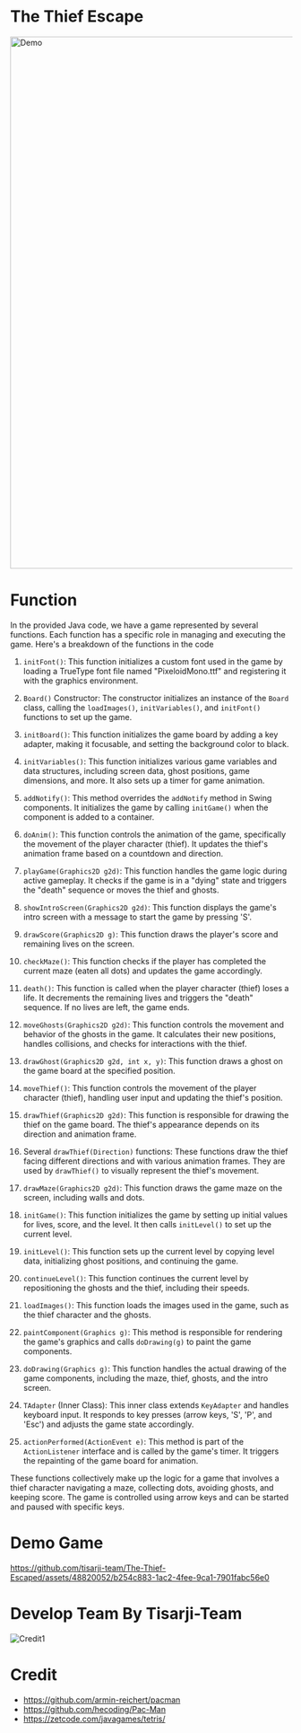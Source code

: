 # The Thief Escape
<img width="948" alt="Demo" src="https://github.com/tisarji-team/The-Thief-Escaped/assets/48820052/5633f951-8109-4fdb-a5f2-2d41f035beca">

# Function

In the provided Java code, we have a game represented by several functions. Each function has a specific role in managing and executing the game. Here's a breakdown of the functions in the code

1. `initFont()`: This function initializes a custom font used in the game by loading a TrueType font file named "PixeloidMono.ttf" and registering it with the graphics environment.

2. `Board()` Constructor: The constructor initializes an instance of the `Board` class, calling the `loadImages()`, `initVariables()`, and `initFont()` functions to set up the game.

3. `initBoard()`: This function initializes the game board by adding a key adapter, making it focusable, and setting the background color to black.

4. `initVariables()`: This function initializes various game variables and data structures, including screen data, ghost positions, game dimensions, and more. It also sets up a timer for game animation.

5. `addNotify()`: This method overrides the `addNotify` method in Swing components. It initializes the game by calling `initGame()` when the component is added to a container.

6. `doAnim()`: This function controls the animation of the game, specifically the movement of the player character (thief). It updates the thief's animation frame based on a countdown and direction.

7. `playGame(Graphics2D g2d)`: This function handles the game logic during active gameplay. It checks if the game is in a "dying" state and triggers the "death" sequence or moves the thief and ghosts.

8. `showIntroScreen(Graphics2D g2d)`: This function displays the game's intro screen with a message to start the game by pressing 'S'.

9. `drawScore(Graphics2D g)`: This function draws the player's score and remaining lives on the screen.

10. `checkMaze()`: This function checks if the player has completed the current maze (eaten all dots) and updates the game accordingly.

11. `death()`: This function is called when the player character (thief) loses a life. It decrements the remaining lives and triggers the "death" sequence. If no lives are left, the game ends.

12. `moveGhosts(Graphics2D g2d)`: This function controls the movement and behavior of the ghosts in the game. It calculates their new positions, handles collisions, and checks for interactions with the thief.

13. `drawGhost(Graphics2D g2d, int x, y)`: This function draws a ghost on the game board at the specified position.

14. `moveThief()`: This function controls the movement of the player character (thief), handling user input and updating the thief's position.

15. `drawThief(Graphics2D g2d)`: This function is responsible for drawing the thief on the game board. The thief's appearance depends on its direction and animation frame.

16. Several `drawThief(Direction)` functions: These functions draw the thief facing different directions and with various animation frames. They are used by `drawThief()` to visually represent the thief's movement.

17. `drawMaze(Graphics2D g2d)`: This function draws the game maze on the screen, including walls and dots.

18. `initGame()`: This function initializes the game by setting up initial values for lives, score, and the level. It then calls `initLevel()` to set up the current level.

19. `initLevel()`: This function sets up the current level by copying level data, initializing ghost positions, and continuing the game.

20. `continueLevel()`: This function continues the current level by repositioning the ghosts and the thief, including their speeds.

21. `loadImages()`: This function loads the images used in the game, such as the thief character and the ghosts.

22. `paintComponent(Graphics g)`: This method is responsible for rendering the game's graphics and calls `doDrawing(g)` to paint the game components.

23. `doDrawing(Graphics g)`: This function handles the actual drawing of the game components, including the maze, thief, ghosts, and the intro screen.

24. `TAdapter` (Inner Class): This inner class extends `KeyAdapter` and handles keyboard input. It responds to key presses (arrow keys, 'S', 'P', and 'Esc') and adjusts the game state accordingly.

25. `actionPerformed(ActionEvent e)`: This method is part of the `ActionListener` interface and is called by the game's timer. It triggers the repainting of the game board for animation.

These functions collectively make up the logic for a game that involves a thief character navigating a maze, collecting dots, avoiding ghosts, and keeping score. The game is controlled using arrow keys and can be started and paused with specific keys.

# Demo Game

https://github.com/tisarji-team/The-Thief-Escaped/assets/48820052/b254c883-1ac2-4fee-9ca1-7901fabc56e0

# Develop Team By Tisarji-Team

![Credit1](https://github.com/tisarji-team/The-Thief-Escaped/assets/48820052/5af18e93-0a28-4291-b1fe-89e35b4d329c)

# Credit

- https://github.com/armin-reichert/pacman
- https://github.com/hecoding/Pac-Man
- https://zetcode.com/javagames/tetris/
